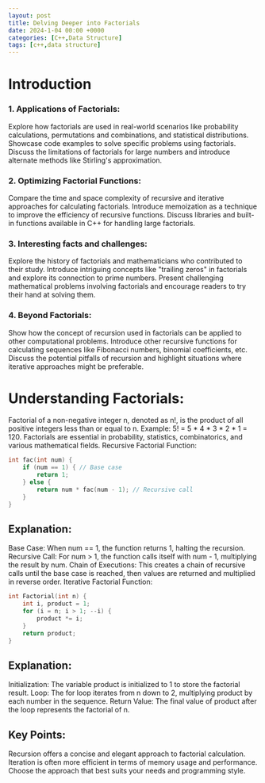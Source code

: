 ```yaml
---
layout: post
title: Delving Deeper into Factorials
date: 2024-1-04 00:00 +0000
categories: [C++,Data Structure]
tags: [c++,data structure]
---
```

# Introduction
### 1. Applications of Factorials:

Explore how factorials are used in real-world scenarios like probability calculations, permutations and combinations, and statistical distributions.
Showcase code examples to solve specific problems using factorials.
Discuss the limitations of factorials for large numbers and introduce alternate methods like Stirling's approximation.

### 2. Optimizing Factorial Functions:

Compare the time and space complexity of recursive and iterative approaches for calculating factorials.
Introduce memoization as a technique to improve the efficiency of recursive functions.
Discuss libraries and built-in functions available in C++ for handling large factorials.

### 3. Interesting facts and challenges:

Explore the history of factorials and mathematicians who contributed to their study.
Introduce intriguing concepts like "trailing zeros" in factorials and explore its connection to prime numbers.
Present challenging mathematical problems involving factorials and encourage readers to try their hand at solving them.

### 4. Beyond Factorials:

Show how the concept of recursion used in factorials can be applied to other computational problems.
Introduce other recursive functions for calculating sequences like Fibonacci numbers, binomial coefficients, etc.
Discuss the potential pitfalls of recursion and highlight situations where iterative approaches might be preferable.

# Understanding Factorials:

Factorial of a non-negative integer n, denoted as n!, is the product of all positive integers less than or equal to n.
Example: 5! = 5 * 4 * 3 * 2 * 1 = 120.
Factorials are essential in probability, statistics, combinatorics, and various mathematical fields.
Recursive Factorial Function:

```c++
int fac(int num) {
    if (num == 1) { // Base case
        return 1;
    } else {
        return num * fac(num - 1); // Recursive call
    }
}
```

## Explanation:

Base Case: When num == 1, the function returns 1, halting the recursion.
Recursive Call: For num > 1, the function calls itself with num - 1, multiplying the result by num.
Chain of Executions: This creates a chain of recursive calls until the base case is reached, then values are returned and multiplied in reverse order.
Iterative Factorial Function:

```c++
int Factorial(int n) {
    int i, product = 1;
    for (i = n; i > 1; --i) {
        product *= i;
    }
    return product;
}
```
## Explanation:

Initialization: The variable product is initialized to 1 to store the factorial result.
Loop: The for loop iterates from n down to 2, multiplying product by each number in the sequence.
Return Value: The final value of product after the loop represents the factorial of n.

## Key Points:

Recursion offers a concise and elegant approach to factorial calculation.
Iteration is often more efficient in terms of memory usage and performance.
Choose the approach that best suits your needs and programming style.